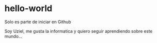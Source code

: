 # hello-world
Solo es parte de iniciar en Github

Soy Uziel, me gusta la informatica y quiero seguir aprendiendo sobre este mundo...
